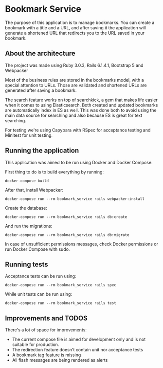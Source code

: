 # Bookmark Service

The purpose of this application is to manage bookmarks. You can create a bookmark with a title and a URL, and after saving it the application will generate a shortened URL that redirects you to the URL saved in your bookmark.

## About the architecture 

The project was made using Ruby 3.0.3, Rails 6.1.4.1, Bootstrap 5 and Webpacker

Most of the business rules are stored in the bookmarks model, with a special attention to URLs. Those are validated and shortened URLs are generated after saving a bookmark. 

The search feature works on top of searchkick, a gem that makes life easier when it comes to using Elasticsearch. Both created and updated bookmarks are automatically index in ES as well. This was done both to avoid using the main data source for searching and also because ES is great for text searching.

For testing we're using Capybara with RSpec for acceptance testing and Minitest for unit testing. 

## Running the application

This application was aimed to be run using Docker and Docker Compose. 

First thing to do is to build everything by running:

`docker-compose build`

After that, install Webpacker:

`docker-compose run --rm bookmark_service rails webpacker:install`

Create the database:

`docker-compose run --rm bookmark_service rails db:create`

And run the migrations:

`docker-compose run --rm bookmark_service rails db:migrate`

In case of unsufficient permissions messages, check Docker permissions or run Docker Compose with sudo.

## Running tests

Acceptance tests can be run using:

`docker-compose run --rm bookmark_service rails spec`

While unit tests can be run using:

`docker-compose run --rm bookmark_service rails test`

## Improvements and TODOS

There's a lot of space for improvements:
- The current compose file is aimed for development only and is not suitable for production. 
- The redirection feature doesn't contain unit nor acceptance tests
- A bookmark tag feature is missing
- All flash messages are being rendered as alerts

